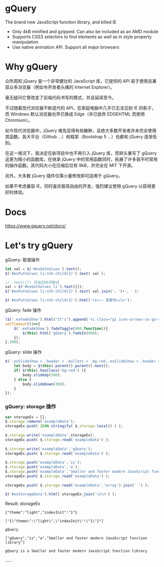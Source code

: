 # gQuery
The brand new JavaScript function library, and killed IE
- Only 4kB minified and gzipped. Can also be included as an AMD module
- Supports CSS3 selectors to find elements as well as in style property manipulation
- Use native animation API. Support all major browsers

# Why gQuery
众所周知 jQuery 是一个非常健壮的 JavaScript 库，它提供的 API 易于使用且兼容众多浏览器（例如令开发者头痛的 Internet Explorer）。

毫无疑问它曾改变了前端代码书写的模式，并且延续至今。

不过随着现代浏览器不断迭代的 API，在家庭电脑中几乎已无法见到 IE 的影子，而 Windows 默认浏览器也早已换成 Edge（并已放弃 EDGEHTML 而使用 Chromium）。

如今现代浏览器中，jQuery 难免显得有些臃肿，且绝大多数开发者并未完全使用其函数。各大平台（Github ...）和框架（Bootstrap 5 ...）也都和 jQuery 逐渐告别。

在这一境况下，我决定在新项目中也不再引入 jQuery 库，而转头重写了 gQuery 这更为精小的函数库。在继承 jQuery 中的常用函数同时，拓展了许多我平时常用的操作函数。其代码大小在压缩后仅有 9kB，并完全在 MIT 下开源。

另外，大多数 jQuery 插件仅需小量修改即可适用于 gQuery。

如果不考虑兼容 IE，同时喜欢极简自由的开发，强烈建议使用 gQuery 以获得更好的体验。

# Docs
https://www.gquery.net/docs/



# Let's try gQuery
gQuery: 取值操作
```JavaScript
let val = $('#exGetValues').text();
$('#exPutValues li:nth-child(1)').text( val );

// .text([]) 将返回有序数组
val = $('#exGetValues li').text([]);
$('#exPutValues li:nth-child(2)').text( val.join('，')+'。' );

$('#exPutValues li:nth-child(3)').html('<i>—— 张爱玲</i>');
```
gQuery: fade 操作
```JavaScript
l$('.exFadeShow').html("It's").append('<i class="gi icon-arrows-cw ga-spin ml-2">');
setTimeout(()=>{
	$('.exFadeShow').fadeToggle(800,function(){
		$(this).html('gQuery').fadeIn(800);
	});
},500);
```
gQuery: slide 操作
```JavaScript
$('.exSlideShow > .header > .bullets > .bg-red,.exSlideShow > .header > .bullets > .bg-green').off('click').on('click',function(){
	let body = $(this).parent().parent().next();
	if( $(this).hasClass('bg-red') ){
		body.slideUp(300);
	} else {
		body.slideDown(300);
	}
});
```
### gQuery: storage 操作
```JavaScript
var storageEx = [];
$.storage.remove('exampleData');
storageEx.push( JSON.stringify( $.storage.local() ) );
 
$.storage.write('exampleData',storageEx);
storageEx.push( $.storage.read('exampleData') );
 
$.storage.write('exampleData','gQuery');
storageEx.push( $.storage.read('exampleData') );
 
$.storage.push('exampleData','is');
$.storage.push('exampleData','a');
$.storage.push('exampleData','Smaller and faster modern JavaScript function library');
storageEx.push( $.storage.read('exampleData') );
 
storageEx.push( $.storage.read('exampleData','array').join(' ') );
 
$('#exStorageData').html( storageEx.join('\n\n') );
```
Result: storageEx
```
{"theme":"light","indexInit":"1"}

["{\"theme\":\"light\",\"indexInit\":\"1\"}"]

gQuery

["gQuery","is","a","Smaller and faster modern JavaScript function library"]

gQuery is a Smaller and faster modern JavaScript function library
```


......
